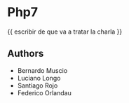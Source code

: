 Php7
====

{{ escribir de que va a tratar la charla }}

Authors
-------

- Bernardo Muscio
- Luciano Longo
- Santiago Rojo
- Federico Orlandau
